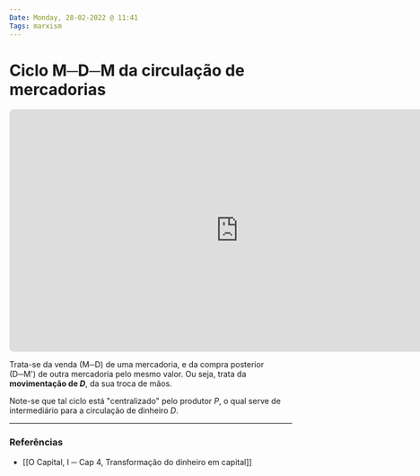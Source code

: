 ```yaml
---
Date: Monday, 28-02-2022 @ 11:41
Tags: marxism
---
```

# Ciclo M─D─M da circulação de mercadorias
<!-- https://q.uiver.app/?q=WzAsNixbMiwyLCJQIl0sWzAsMCwiQyJdLFs0LDAsIlAnIl0sWzEsMSwiKEkpIl0sWzMsMSwiKElJKSJdLFs1LDFdLFswLDIsIkQiLDAseyJjdXJ2ZSI6LTMsImNvbG91ciI6WzEyMCw2MCw2MF19LFsxMjAsNjAsNjAsMV1dLFsyLDAsIk0iLDAseyJjdXJ2ZSI6LTMsImNvbG91ciI6WzAsNjAsNjBdfSxbMCw2MCw2MCwxXV0sWzEsMCwiRCIsMCx7ImN1cnZlIjotMywiY29sb3VyIjpbMTIwLDYwLDYwXX0sWzEyMCw2MCw2MCwxXV0sWzAsMSwiTSciLDAseyJjdXJ2ZSI6LTMsImNvbG91ciI6WzAsNjAsNjBdfSxbMCw2MCw2MCwxXV1d --> <iframe class="quiver-embed" src="https://q.uiver.app/?q=WzAsNixbMiwyLCJQIl0sWzAsMCwiQyJdLFs0LDAsIlAnIl0sWzEsMSwiKEkpIl0sWzMsMSwiKElJKSJdLFs1LDFdLFswLDIsIkQiLDAseyJjdXJ2ZSI6LTMsImNvbG91ciI6WzEyMCw2MCw2MF19LFsxMjAsNjAsNjAsMV1dLFsyLDAsIk0iLDAseyJjdXJ2ZSI6LTMsImNvbG91ciI6WzAsNjAsNjBdfSxbMCw2MCw2MCwxXV0sWzEsMCwiRCIsMCx7ImN1cnZlIjotMywiY29sb3VyIjpbMTIwLDYwLDYwXX0sWzEyMCw2MCw2MCwxXV0sWzAsMSwiTSciLDAseyJjdXJ2ZSI6LTMsImNvbG91ciI6WzAsNjAsNjBdfSxbMCw2MCw2MCwxXV1d&embed" width="816" height="432" style="border-radius: 8px; border: none;"></iframe>
Trata-se da venda (M─D) de uma mercadoria, e da compra posterior (D─M') de outra mercadoria pelo mesmo valor. Ou seja, trata da **movimentação de $D$**, da sua troca de mãos.

Note-se que tal ciclo está "centralizado" pelo produtor $P$, o qual serve de intermediário para a circulação de dinheiro $D$.

---
### Referências
- [[O Capital, I ─ Cap 4, Transformação do dinheiro em capital]]